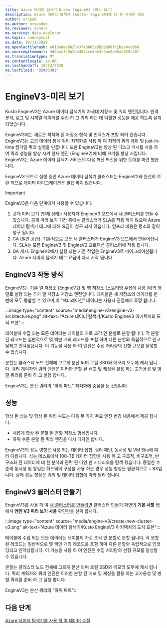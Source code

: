 ```yaml
---
title: Azure 데이터 탐색기 Kusto EngineV3 (미리 보기)
description: Azure 데이터 탐색기 (Kusto) EngineV3에 대 한 자세한 정보
author: orspod
ms.author: orspodek
ms.reviewer: avnera
ms.service: data-explorer
ms.topic: conceptual
ms.date: 10/11/2020
ms.openlocfilehash: e018e8ae6b25437a8665a5b5eb90fc2bac4ce9b9
ms.sourcegitcommit: 3d9b4c3c0a2d44834ce4de3c2ae8eb5aa929c40f
ms.translationtype: MT
ms.contentlocale: ko-KR
ms.lasthandoff: 10/13/2020
ms.locfileid: "92003302"
---
```

# <a name="enginev3---preview"></a>EngineV3-미리 보기

Kusto EngineV3는 Azure 데이터 탐색기의 차세대 저장소 및 쿼리 엔진입니다. 원격 분석, 로그 및 시계열 데이터를 수집 하 고 쿼리 하는 데 탁월한 성능을 제공 하도록 설계 되었습니다.

EngineV3에는 새로운 최적화 된 저장소 형식 및 인덱스가 포함 되어 있습니다. EngineV3는 고급 데이터 통계 쿼리 최적화를 사용 하 여 최적의 쿼리 계획 및 just-in-time 컴파일 쿼리 실행을 만듭니다. 또한 EngineV3는 향상 된 디스크 캐시를 사용 하 여 쿼리 성능을 향상 시켜 현재 엔진 (EngineV2)에 비해 크기를 향상 시킵니다. EngineV3는 Azure 데이터 탐색기 서비스의 다음 혁신 혁신을 위한 토대를 마련 했습니다.

EngineV3 모드로 실행 중인 Azure 데이터 탐색기 클러스터는 EngineV2와 완전히 호환 되므로 데이터 마이그레이션은 필요 하지 않습니다.

> [!IMPORTANT]
> EngineV3은 다음 단계에서 사용할 수 있습니다.
>
> 1. 공개 미리 보기 (현재 상태): 사용자가 EngineV3 모드에서 새 클러스터를 만들 수 있습니다. 공개 미리 보기 기간 중에는 클러스터가 SLA를 적용 하지 않으며 Azure 데이터 탐색기 태그에 대해 요금이 청구 되지 않습니다. 인프라 비용은 평소와 같이 청구 됩니다.
> 1. GA (일반 공급): 기본적으로 모든 새 클러스터가 EngineV3 모드에서 만들어집니다. SLA는 모든 EngineV3 및 EngineV2 프로덕션 클러스터에 적용 됩니다.
> 1. GA 게시: EngineV2에서 실행 되는 기존 작업은 EngineV3로 마이그레이션됩니다. Azure 데이터 탐색기 태그 요금이 다시 시작 됩니다.

## <a name="how-enginev3-works"></a>EngineV3 작동 방식

EngineV3는 기존 열 저장소 (EngineV2) 및 행 저장소 (스트리밍 수집에 사용 됨)와 병렬로 실행 되는 추가 열 저장소 저장소 엔진입니다. 테이블은 세 저장소의 데이터를 한 번에 모두 통합할 수 있으며,이 "페더레이션" 데이터는 사용자 관점에서 투명 합니다.

:::image type="content" source="media\engine-v3\engine-v3-architecture.png" alt-text="Azure 데이터 탐색기/Kusto EngineV3 아키텍처의 도식 표현&quot;:::

테이블에 수집 되는 모든 데이터는 테이블의 가로 조각 인 분할로 분할 됩니다. 각 분할 된 레코드는 일반적으로 몇 백만 개의 레코드를 포함 하며 다른 분할와 독립적으로 인코딩되고 인덱싱됩니다. 이 기능을 사용 하 여 엔진은 수집 처리량의 선형 규모를 달성할 수 있습니다.

분할는 클러스터 노드 전체에 고르게 분산 되며 로컬 SSD와 메모리 모두에 캐시 됩니다. 쿼리 계획자와 쿼리 엔진은 이러한 분할 된 배포 및 캐싱을 활용 하는 고가용성 및 병렬 쿼리를 준비 하 고 실행 합니다.

EngineV3는 분산 쿼리의 &quot;하위 파트" 최적화에 중점을 둔 것입니다.

## <a name="performance"></a>성능

향상 된 성능 및 향상 된 쿼리 속도는 다음 두 가지 주요 엔진 변경 내용에서 제공 됩니다.

* 새롭게 향상 된 분할 된 분할 저장소 형식입니다.
* 하위 수준 분할 된 쿼리 엔진을 다시 디자인 합니다.

EngineV3의 성능 영향은 사용 되는 데이터 집합, 쿼리 패턴, 동시성 및 VM Sku에 따라 다릅니다. 성능 테스트에서 100-TB 데이터 집합을 사용 하 고 구조적, 비구조적, 반 구조화 된 데이터에 대 한 분석과 관련 된 다양 한 시나리오를 탐색 했습니다. 동일한 수준의 동시성 및 동일한 하드웨어 구성을 사용 하는 경우 성능 향상은 평균적으로 ~ 8X입니다. 실제 성능 향상은 쿼리 및 데이터 집합에 따라 달라 집니다.

## <a name="create-an-enginev3-cluster"></a>EngineV3 클러스터 만들기

EngineV3를 사용 하 여 [새 클러스터를 만들려면](create-cluster-database-portal.md) 클러스터 만들기 화면의 **기본 사항** 탭에서 **엔진 V3 미리 보기 사용** 확인란을 선택 합니다.

:::image type="content" source="media/engine-v3/create-new-cluster-v3.png" alt-text="Azure 데이터 탐색기/Kusto EngineV3 아키텍처의 도식 표현&quot;:::

테이블에 수집 되는 모든 데이터는 테이블의 가로 조각 인 분할로 분할 됩니다. 각 분할 된 레코드는 일반적으로 몇 백만 개의 레코드를 포함 하며 다른 분할와 독립적으로 인코딩되고 인덱싱됩니다. 이 기능을 사용 하 여 엔진은 수집 처리량의 선형 규모를 달성할 수 있습니다.

분할는 클러스터 노드 전체에 고르게 분산 되며 로컬 SSD와 메모리 모두에 캐시 됩니다. 쿼리 계획자와 쿼리 엔진은 이러한 분할 된 배포 및 캐싱을 활용 하는 고가용성 및 병렬 쿼리를 준비 하 고 실행 합니다.

EngineV3는 분산 쿼리의 &quot;하위 파트":::

## <a name="next-steps"></a>다음 단계

[Azure 데이터 탐색기를 사용 하 여 데이터 수집](ingest-data-overview.md)
